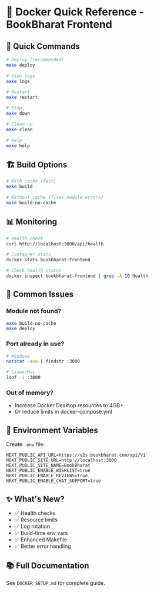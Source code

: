 # 🐳 Docker Quick Reference - BookBharat Frontend

## 🚀 Quick Commands

```bash
# Deploy (recommended)
make deploy

# View logs
make logs

# Restart
make restart

# Stop
make down

# Clean up
make clean

# Help
make help
```

## 🏗️ Build Options

```bash
# With cache (fast)
make build

# Without cache (fixes module errors)
make build-no-cache
```

## 📊 Monitoring

```bash
# Health check
curl http://localhost:3000/api/health

# Container stats
docker stats bookbharat-frontend

# Check health status
docker inspect bookbharat-frontend | grep -A 10 Health
```

## 🐛 Common Issues

### Module not found?
```bash
make build-no-cache
make deploy
```

### Port already in use?
```bash
# Windows
netstat -ano | findstr :3000

# Linux/Mac
lsof -i :3000
```

### Out of memory?
- Increase Docker Desktop resources to 4GB+
- Or reduce limits in docker-compose.yml

## 📝 Environment Variables

Create `.env` file:
```env
NEXT_PUBLIC_API_URL=https://v2s.bookbharat.com/api/v1
NEXT_PUBLIC_SITE_URL=http://localhost:3000
NEXT_PUBLIC_SITE_NAME=BookBharat
NEXT_PUBLIC_ENABLE_WISHLIST=true
NEXT_PUBLIC_ENABLE_REVIEWS=true
NEXT_PUBLIC_ENABLE_CHAT_SUPPORT=true
```

## ✨ What's New?

- ✅ Health checks
- ✅ Resource limits
- ✅ Log rotation
- ✅ Build-time env vars
- ✅ Enhanced Makefile
- ✅ Better error handling

## 📚 Full Documentation

See `DOCKER_SETUP.md` for complete guide.


